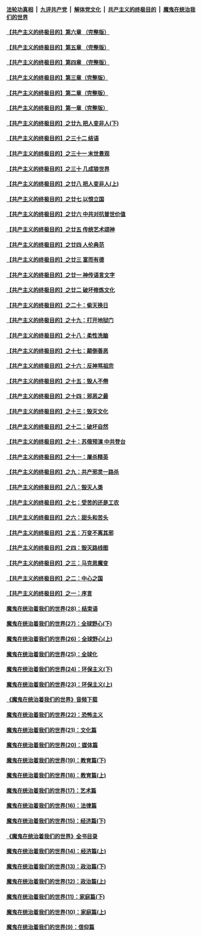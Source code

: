 ####  [法轮功真相](../../../../basic/blob/master/README.md?t=02150513) &nbsp;|&nbsp; [九评共产党](../../../../9ping.md/blob/master/README.md?t=02150513) &nbsp;|&nbsp; [解体党文化](../../../../jtdwh.md/blob/master/README.md?t=02150513)  &nbsp;|&nbsp; [共产主义的终极目的](../../../../gczydzjmd.md/blob/master/README.md?t=02150513) &nbsp;|&nbsp; [魔鬼在统治我们的世界](../../../../mgztzwmdsj.md/blob/master/README.md?t=02150513) 

#### [【共产主义的终极目的】第六章 （完整版）](../pages/nsc422/n11428913.md?t=02150513) 

#### [【共产主义的终极目的】第五章 （完整版）](../pages/nsc422/n11428912.md?t=02150513) 

#### [【共产主义的终极目的】第四章 （完整版）](../pages/nsc422/n11428907.md?t=02150513) 

#### [【共产主义的终极目的】第三章（完整版）](../pages/nsc422/n11428848.md?t=02150513) 

#### [【共产主义的终极目的】第二章（完整版）](../pages/nsc422/n11428831.md?t=02150513) 

#### [【共产主义的终极目的】第一章（完整版）](../pages/nsc422/n11417651.md?t=02150513) 

#### [【共产主义的终极目的】之廿九 把人变非人(下)](../pages/nsc422/n11344140.md?t=02150513) 

#### [【共产主义的终极目的】之三十二 结语](../pages/nsc422/n11360535.md?t=02150513) 

#### [【共产主义的终极目的】之三十一 末世景观](../pages/nsc422/n11351129.md?t=02150513) 

#### [【共产主义的终极目的】之三十 几成狼世界](../pages/nsc422/n11348280.md?t=02150513) 

#### [【共产主义的终极目的】之廿八 把人变非人(上)](../pages/nsc422/n11340492.md?t=02150513) 

#### [【共产主义的终极目的】之廿七 以恨立国](../pages/nsc422/n11336944.md?t=02150513) 

#### [【共产主义的终极目的】之廿六 中共对抗普世价值](../pages/nsc422/n11324785.md?t=02150513) 

#### [【共产主义的终极目的】之廿五 传统艺术颂神](../pages/nsc422/n11296396.md?t=02150513) 

#### [【共产主义的终极目的】之廿四 人伦典范](../pages/nsc422/n11296397.md?t=02150513) 

#### [【共产主义的终极目的】之廿三 富而有德](../pages/nsc422/n11283598.md?t=02150513) 

#### [【共产主义的终极目的】之廿一 神传语言文字](../pages/nsc422/n11263265.md?t=02150513) 

#### [【共产主义的终极目的】之廿二 破坏修炼文化](../pages/nsc422/n11245728.md?t=02150513) 

#### [【共产主义的终极目的】之二十：偷天换日](../pages/nsc422/n11238846.md?t=02150513) 

#### [【共产主义的终极目的】之十九：打开地狱门](../pages/nsc422/n11206376.md?t=02150513) 

#### [【共产主义的终极目的】之十八：柔性洗脑](../pages/nsc422/n11199994.md?t=02150513) 

#### [【共产主义的终极目的】之十七：颠倒善恶](../pages/nsc422/n11179782.md?t=02150513) 

#### [【共产主义的终极目的】之十六：反神骂祖宗](../pages/nsc422/n11166798.md?t=02150513) 

#### [【共产主义的终极目的】之十五：毁人不倦](../pages/nsc422/n11166792.md?t=02150513) 

#### [【共产主义的终极目的】之十四：邪恶之最](../pages/nsc422/n11150249.md?t=02150513) 

#### [【共产主义的终极目的】之十三：毁灭文化](../pages/nsc422/n11135227.md?t=02150513) 

#### [【共产主义的终极目的】之十二：破坏自然](../pages/nsc422/n11135214.md?t=02150513) 

#### [【共产主义的终极目的】之十：苏俄预演 中共登台](../pages/nsc422/n11118424.md?t=02150513) 

#### [【共产主义的终极目的】之十一：屠杀精英](../pages/nsc422/n11118442.md?t=02150513) 

#### [【共产主义的终极目的】之九：共产邪灵一路杀](../pages/nsc422/n11114139.md?t=02150513) 

#### [【共产主义的终极目的】之八：毁灭人类](../pages/nsc422/n11108503.md?t=02150513) 

#### [【共产主义的终极目的】之七：受苦的还是工农](../pages/nsc422/n11101809.md?t=02150513) 

#### [【共产主义的终极目的】之六：甜头和苦头](../pages/nsc422/n11096971.md?t=02150513) 

#### [【共产主义的终极目的】之五：万变不离其邪](../pages/nsc422/n11091285.md?t=02150513) 

#### [【共产主义的终极目的】之四：毁灭路线图](../pages/nsc422/n11086284.md?t=02150513) 

#### [【共产主义的终极目的】之三：马克思魔变](../pages/nsc422/n11061941.md?t=02150513) 

#### [【共产主义的终极目的】之二：中心之国](../pages/nsc422/n11047728.md?t=02150513) 

#### [【共产主义的终极目的】之一：序言](../pages/nsc422/n11086077.md?t=02150513) 

#### [魔鬼在统治着我们的世界(28)：结束语](../pages/nsc422/n10936246.md?t=02150513) 

#### [魔鬼在统治着我们的世界(27)：全球野心(下)](../pages/nsc422/n10928319.md?t=02150513) 

#### [魔鬼在统治着我们的世界(26)：全球野心(上)](../pages/nsc422/n10900318.md?t=02150513) 

#### [魔鬼在统治着我们的世界(25)：全球化](../pages/nsc422/n10788205.md?t=02150513) 

#### [魔鬼在统治着我们的世界(24)：环保主义(下)](../pages/nsc422/n10695307.md?t=02150513) 

#### [魔鬼在统治着我们的世界(23)：环保主义(上)](../pages/nsc422/n10688613.md?t=02150513) 

#### [《魔鬼在统治着我们的世界》音频下载](../pages/nsc422/n10635553.md?t=02150513) 

#### [魔鬼在统治着我们的世界(22)：恐怖主义](../pages/nsc422/n10614727.md?t=02150513) 

#### [魔鬼在统治着我们的世界(21)：文化篇](../pages/nsc422/n10597706.md?t=02150513) 

#### [魔鬼在统治着我们的世界(20)：媒体篇](../pages/nsc422/n10586579.md?t=02150513) 

#### [魔鬼在统治着我们的世界(19)：教育篇(下)](../pages/nsc422/n10564808.md?t=02150513) 

#### [魔鬼在统治着我们的世界(18)：教育篇(上)](../pages/nsc422/n10526970.md?t=02150513) 

#### [魔鬼在统治着我们的世界(17)：艺术篇](../pages/nsc422/n10499093.md?t=02150513) 

#### [魔鬼在统治着我们的世界(16)：法律篇](../pages/nsc422/n10485969.md?t=02150513) 

#### [魔鬼在统治着我们的世界(15)：经济篇(下)](../pages/nsc422/n10469975.md?t=02150513) 

#### [《魔鬼在统治着我们的世界》全书目录](../pages/nsc422/n10464261.md?t=02150513) 

#### [魔鬼在统治着我们的世界(14)：经济篇(上)](../pages/nsc422/n10457370.md?t=02150513) 

#### [魔鬼在统治着我们的世界(13)：政治篇(下)](../pages/nsc422/n10448270.md?t=02150513) 

#### [魔鬼在统治着我们的世界(12)：政治篇(上)](../pages/nsc422/n10444576.md?t=02150513) 

#### [魔鬼在统治着我们的世界(11)：家庭篇(下)](../pages/nsc422/n10440961.md?t=02150513) 

#### [魔鬼在统治着我们的世界(10)：家庭篇(上)](../pages/nsc422/n10435448.md?t=02150513) 

#### [魔鬼在统治着我们的世界(9)：信仰篇](../pages/nsc422/n10432159.md?t=02150513) 

